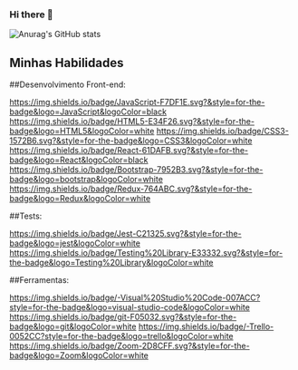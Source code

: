 ### Hi there 👋

![Anurag's GitHub stats](https://github-readme-stats.vercel.app/api?username=Glaucoed&show_icons=true&theme=dark)

## Minhas Habilidades

##Desenvolvimento Front-end:

  https://img.shields.io/badge/JavaScript-F7DF1E.svg?&style=for-the-badge&logo=JavaScript&logoColor=black  
  https://img.shields.io/badge/HTML5-E34F26.svg?&style=for-the-badge&logo=HTML5&logoColor=white
  https://img.shields.io/badge/CSS3-1572B6.svg?&style=for-the-badge&logo=CSS3&logoColor=white
  https://img.shields.io/badge/React-61DAFB.svg?&style=for-the-badge&logo=React&logoColor=black
  https://img.shields.io/badge/Bootstrap-7952B3.svg?&style=for-the-badge&logo=bootstrap&logoColor=white
  https://img.shields.io/badge/Redux-764ABC.svg?&style=for-the-badge&logo=Redux&logoColor=white
  
<!-- **Desenvolvimento Front-end:** -->
  
##Tests:

https://img.shields.io/badge/Jest-C21325.svg?&style=for-the-badge&logo=jest&logoColor=white
https://img.shields.io/badge/Testing%20Library-E33332.svg?&style=for-the-badge&logo=Testing%20Library&logoColor=white

##Ferramentas:

  https://img.shields.io/badge/-Visual%20Studio%20Code-007ACC?style=for-the-badge&logo=visual-studio-code&logoColor=white
  https://img.shields.io/badge/git-F05032.svg?&style=for-the-badge&logo=git&logoColor=white
  https://img.shields.io/badge/-Trello-0052CC?style=for-the-badge&logo=trello&logoColor=white
  https://img.shields.io/badge/Zoom-2D8CFF.svg?&style=for-the-badge&logo=Zoom&logoColor=white
 

